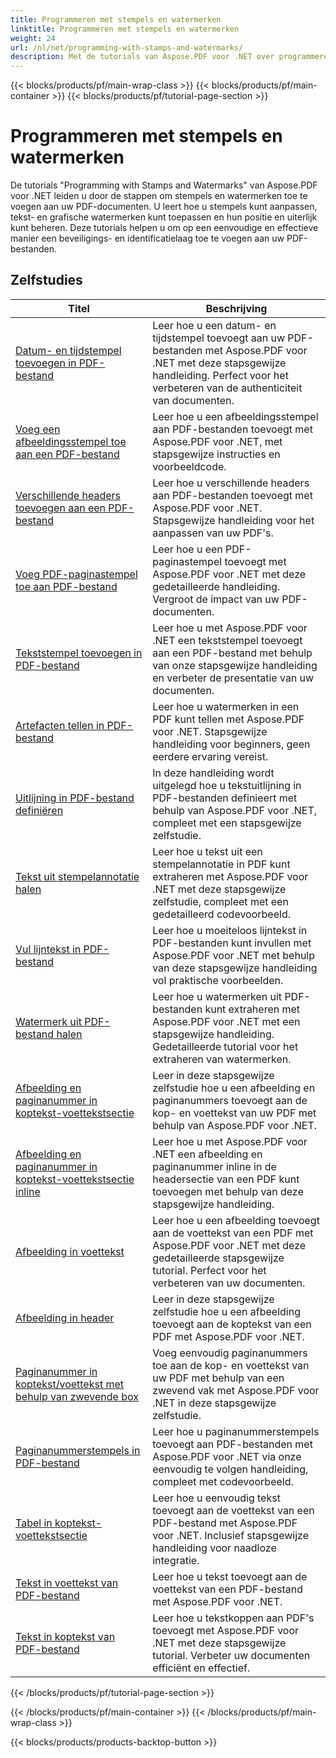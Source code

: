 ```yaml
---
title: Programmeren met stempels en watermerken
linktitle: Programmeren met stempels en watermerken
weight: 24
url: /nl/net/programming-with-stamps-and-watermarks/
description: Met de tutorials van Aspose.PDF voor .NET over programmeren met stempels en watermerken leert u hoe u beveiligings- en personalisatie-elementen aan uw PDF-documenten kunt toevoegen.
---
```


{{< blocks/products/pf/main-wrap-class >}}
{{< blocks/products/pf/main-container >}}
{{< blocks/products/pf/tutorial-page-section >}}

# Programmeren met stempels en watermerken


De tutorials "Programming with Stamps and Watermarks" van Aspose.PDF voor .NET leiden u door de stappen om stempels en watermerken toe te voegen aan uw PDF-documenten. U leert hoe u stempels kunt aanpassen, tekst- en grafische watermerken kunt toepassen en hun positie en uiterlijk kunt beheren. Deze tutorials helpen u om op een eenvoudige en effectieve manier een beveiligings- en identificatielaag toe te voegen aan uw PDF-bestanden.

## Zelfstudies
| Titel | Beschrijving |
| --- | --- | 
| [Datum- en tijdstempel toevoegen in PDF-bestand](./add-date-time-stamp/) | Leer hoe u een datum- en tijdstempel toevoegt aan uw PDF-bestanden met Aspose.PDF voor .NET met deze stapsgewijze handleiding. Perfect voor het verbeteren van de authenticiteit van documenten. |  
| [Voeg een afbeeldingsstempel toe aan een PDF-bestand](./add-image-stamp/) | Leer hoe u een afbeeldingsstempel aan PDF-bestanden toevoegt met Aspose.PDF voor .NET, met stapsgewijze instructies en voorbeeldcode. |  
| [Verschillende headers toevoegen aan een PDF-bestand](./adding-different-headers/) | Leer hoe u verschillende headers aan PDF-bestanden toevoegt met Aspose.PDF voor .NET. Stapsgewijze handleiding voor het aanpassen van uw PDF's. |  
| [Voeg PDF-paginastempel toe aan PDF-bestand](./add-pdf-page-stamp/) | Leer hoe u een PDF-paginastempel toevoegt met Aspose.PDF voor .NET met deze gedetailleerde handleiding. Vergroot de impact van uw PDF-documenten. |  
| [Tekststempel toevoegen in PDF-bestand](./add-text-stamp/) | Leer hoe u met Aspose.PDF voor .NET een tekststempel toevoegt aan een PDF-bestand met behulp van onze stapsgewijze handleiding en verbeter de presentatie van uw documenten. |  
| [Artefacten tellen in PDF-bestand](./counting-artifacts/) | Leer hoe u watermerken in een PDF kunt tellen met Aspose.PDF voor .NET. Stapsgewijze handleiding voor beginners, geen eerdere ervaring vereist. |  
| [Uitlijning in PDF-bestand definiëren](./define-alignment/) | In deze handleiding wordt uitgelegd hoe u tekstuitlijning in PDF-bestanden definieert met behulp van Aspose.PDF voor .NET, compleet met een stapsgewijze zelfstudie. |  
| [Tekst uit stempelannotatie halen](./extract-text-from-stamp-annotation/) | Leer hoe u tekst uit een stempelannotatie in PDF kunt extraheren met Aspose.PDF voor .NET met deze stapsgewijze zelfstudie, compleet met een gedetailleerd codevoorbeeld. |  
| [Vul lijntekst in PDF-bestand](./fill-stroke-text/) | Leer hoe u moeiteloos lijntekst in PDF-bestanden kunt invullen met Aspose.PDF voor .NET met behulp van deze stapsgewijze handleiding vol praktische voorbeelden. |  
| [Watermerk uit PDF-bestand halen](./get-watermark/) | Leer hoe u watermerken uit PDF-bestanden kunt extraheren met Aspose.PDF voor .NET met een stapsgewijze handleiding. Gedetailleerde tutorial voor het extraheren van watermerken. |  
| [Afbeelding en paginanummer in koptekst-voettekstsectie](./image-and-page-number-in-header-footer-section/) | Leer in deze stapsgewijze zelfstudie hoe u een afbeelding en paginanummers toevoegt aan de kop- en voettekst van uw PDF met behulp van Aspose.PDF voor .NET. |  
| [Afbeelding en paginanummer in koptekst-voettekstsectie inline](./image-and-page-number-in-header-footer-section-inline/) | Leer hoe u met Aspose.PDF voor .NET een afbeelding en paginanummer inline in de headersectie van een PDF kunt toevoegen met behulp van deze stapsgewijze handleiding. |  
| [Afbeelding in voettekst](./image-in-footer/) | Leer hoe u een afbeelding toevoegt aan de voettekst van een PDF met Aspose.PDF voor .NET met deze gedetailleerde stapsgewijze tutorial. Perfect voor het verbeteren van uw documenten. |  
| [Afbeelding in header](./image-in-header/) | Leer in deze stapsgewijze zelfstudie hoe u een afbeelding toevoegt aan de koptekst van een PDF met Aspose.PDF voor .NET. |  
| [Paginanummer in koptekst/voettekst met behulp van zwevende box](./page-number-in-header-footer-using-floating-box/) | Voeg eenvoudig paginanummers toe aan de kop- en voettekst van uw PDF met behulp van een zwevend vak met Aspose.PDF voor .NET in deze stapsgewijze zelfstudie. |  
| [Paginanummerstempels in PDF-bestand](./page-number-stamps/) | Leer hoe u paginanummerstempels toevoegt aan PDF-bestanden met Aspose.PDF voor .NET via onze eenvoudig te volgen handleiding, compleet met codevoorbeeld. |  
| [Tabel in koptekst-voettekstsectie](./table-in-header-footer-section/) | Leer hoe u eenvoudig tekst toevoegt aan de voettekst van een PDF-bestand met Aspose.PDF voor .NET. Inclusief stapsgewijze handleiding voor naadloze integratie. |  
| [Tekst in voettekst van PDF-bestand](./text-in-footer/) | Leer hoe u tekst toevoegt aan de voettekst van een PDF-bestand met Aspose.PDF voor .NET. |  
| [Tekst in koptekst van PDF-bestand](./text-in-header/) | Leer hoe u tekstkoppen aan PDF's toevoegt met Aspose.PDF voor .NET met deze stapsgewijze tutorial. Verbeter uw documenten efficiënt en effectief. |  
{{< /blocks/products/pf/tutorial-page-section >}}

{{< /blocks/products/pf/main-container >}}
{{< /blocks/products/pf/main-wrap-class >}}

{{< blocks/products/products-backtop-button >}}
